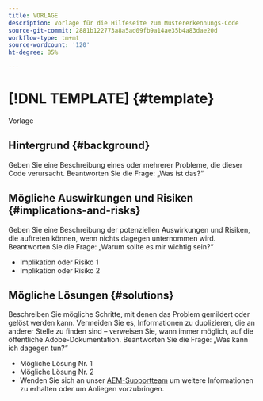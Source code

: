 ```yaml
---
title: VORLAGE
description: Vorlage für die Hilfeseite zum Mustererkennungs-Code
source-git-commit: 2881b122773a8a5ad09fb9a14ae35b4a83dae20d
workflow-type: tm+mt
source-wordcount: '120'
ht-degree: 85%

---
```



# [!DNL TEMPLATE] {#template}

Vorlage

## Hintergrund {#background}

Geben Sie eine Beschreibung eines oder mehrerer Probleme, die dieser Code verursacht.
Beantworten Sie die Frage: „Was ist das?“

## Mögliche Auswirkungen und Risiken {#implications-and-risks}

Geben Sie eine Beschreibung der potenziellen Auswirkungen und Risiken, die auftreten können, wenn nichts dagegen unternommen wird.
Beantworten Sie die Frage: „Warum sollte es mir wichtig sein?“

* Implikation oder Risiko 1
* Implikation oder Risiko 2

## Mögliche Lösungen {#solutions}

Beschreiben Sie mögliche Schritte, mit denen das Problem gemildert oder gelöst werden kann. Vermeiden Sie es, Informationen zu duplizieren, die an anderer Stelle zu finden sind – verweisen Sie, wann immer möglich, auf die öffentliche Adobe-Dokumentation.
Beantworten Sie die Frage: „Was kann ich dagegen tun?“

* Mögliche Lösung Nr. 1
* Mögliche Lösung Nr. 2
* Wenden Sie sich an unser [AEM-Supportteam](https://helpx.adobe.com/de/enterprise/using/support-for-experience-cloud.html) um weitere Informationen zu erhalten oder um Anliegen vorzubringen.
